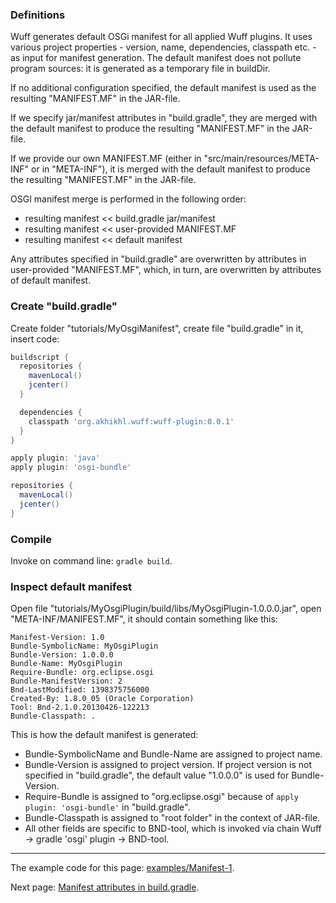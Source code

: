 ### Definitions

Wuff generates default OSGi manifest for all applied Wuff plugins. It uses various project properties - version, name, dependencies, classpath etc. - as input for manifest generation. The default manifest does not pollute program sources: it is generated as a temporary file in buildDir.

If no additional configuration specified, the default manifest is used as the resulting "MANIFEST.MF" in the JAR-file.

If we specify jar/manifest attributes in "build.gradle", they are merged with the default manifest to produce the resulting "MANIFEST.MF" in the JAR-file.

If we provide our own MANIFEST.MF (either in "src/main/resources/META-INF" or in "META-INF"), it is merged with the default manifest to produce the resulting "MANIFEST.MF" in the JAR-file.

OSGI manifest merge is performed in the following order:

- resulting manifest << build.gradle jar/manifest
- resulting manifest << user-provided MANIFEST.MF
- resulting manifest << default manifest

Any attributes specified in "build.gradle" are overwritten by attributes in user-provided "MANIFEST.MF", which, in turn, are overwritten by attributes of default manifest.

### Create "build.gradle"

Create folder "tutorials/MyOsgiManifest", create file "build.gradle" in it, insert code:

```groovy
buildscript {
  repositories {
    mavenLocal()
    jcenter()
  }

  dependencies {
    classpath 'org.akhikhl.wuff:wuff-plugin:0.0.1'
  }
}

apply plugin: 'java'
apply plugin: 'osgi-bundle'

repositories {
  mavenLocal()
  jcenter()
}
```

### Compile

Invoke on command line: `gradle build`.

### Inspect default manifest

Open file "tutorials/MyOsgiPlugin/build/libs/MyOsgiPlugin-1.0.0.0.jar", open "META-INF/MANIFEST.MF", it should contain something like this:

```
Manifest-Version: 1.0
Bundle-SymbolicName: MyOsgiPlugin
Bundle-Version: 1.0.0.0
Bundle-Name: MyOsgiPlugin
Require-Bundle: org.eclipse.osgi
Bundle-ManifestVersion: 2
Bnd-LastModified: 1398375756000
Created-By: 1.8.0_05 (Oracle Corporation)
Tool: Bnd-2.1.0.20130426-122213
Bundle-Classpath: .
```

This is how the default manifest is generated:

- Bundle-SymbolicName and Bundle-Name are assigned to project name.
- Bundle-Version is assigned to project version. If project version is not specified in "build.gradle", the default value "1.0.0.0" is used for Bundle-Version.
- Require-Bundle is assigned to "org.eclipse.osgi" because of `apply plugin: 'osgi-bundle'` in "build.gradle".
- Bundle-Classpath is assigned to "root folder" in the context of JAR-file.
- All other fields are specific to BND-tool, which is invoked via chain Wuff -> gradle 'osgi' plugin -> BND-tool.

---

The example code for this page: [examples/Manifest-1](../tree/master/examples/Manifest-1).

Next page: [Manifest attributes in build.gradle](Manifest-attributes-in-build.gradle).